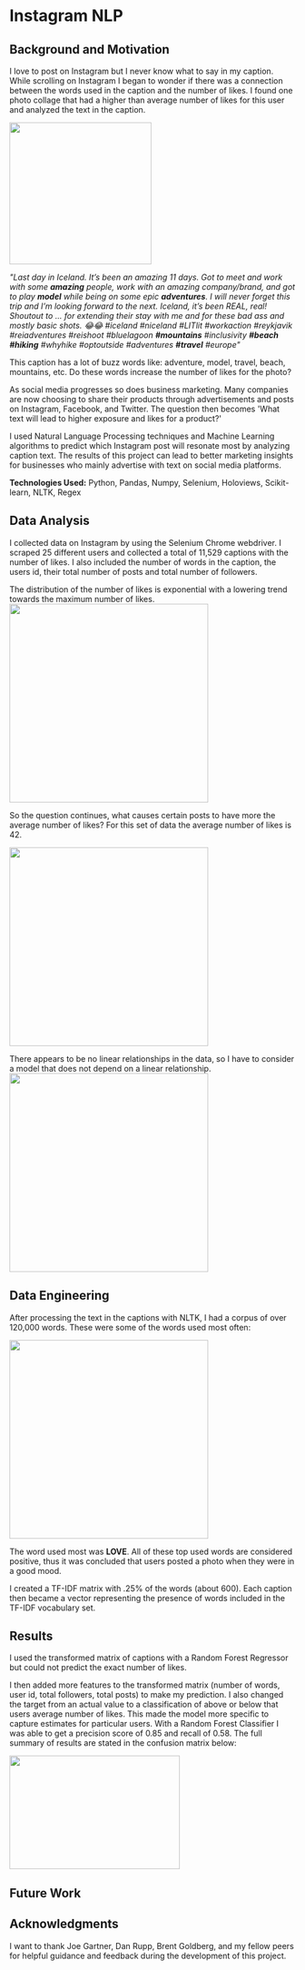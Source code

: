 # Instagram NLP

## Background and Motivation 
I love to post on Instagram but I never know what to say in my caption. While scrolling on Instagram I began to wonder if there was a connection between the words used in the caption and the number of likes. I found one photo collage that had a higher than average number of likes for this user and analyzed the text in the caption. 

<img src="https://github.com/K-Nesbitt/Instagram_NLP/blob/master/images/presentation%20images/rich1.png" width="250" height="250">

*"Last day in Iceland. It’s been an amazing 11 days. Got to meet and work with some **amazing** people, work with an amazing company/brand, and got to play **model** while being on some epic **adventures**. I will never forget this trip and I’m looking forward to the next. Iceland, it’s been REAL, real! Shoutout to ... for extending their stay with me and for these bad ass and mostly basic shots. 😂😂 
 #iceland #niceland #LITlit #workaction #reykjavik #reiadventures #reishoot #bluelagoon **#mountains** #inclusivity **#beach #hiking** #whyhike #optoutside #adventures **#travel** #europe"*
 
This caption has a lot of buzz words like: adventure, model, travel, beach, mountains, etc. Do these words increase the number of likes for the photo?

As social media progresses so does business marketing. Many companies are now choosing to share their products through advertisements and posts on Instagram, Facebook, and Twitter. The question then becomes 'What text will lead to higher exposure and likes for a product?'

I used Natural Language Processing techniques and Machine Learning algorithms to predict which Instagram post will resonate most by analyzing caption text. The results of this project can lead to better marketing insights for businesses who mainly advertise with text on social media platforms. 

**Technologies Used:** 
Python, Pandas, Numpy, Selenium, Holoviews, Scikit-learn, NLTK, Regex


## Data Analysis
I collected data on Instagram by using the Selenium Chrome webdriver. I scraped 25 different users and collected a total of 11,529 captions with the number of likes. I also included the number of words in the caption, the users id, their total number of posts and total number of followers. 

The distribution of the number of likes is exponential with a lowering trend towards the maximum number of likes.  
<img src="https://github.com/K-Nesbitt/Instagram_NLP/blob/master/images/distribution_of_likes.png" width="350" height="350">

So the question continues, what causes certain posts to have more the average number of likes? For this set of data the average number of likes is 42. 

<img src="https://github.com/K-Nesbitt/Instagram_NLP/blob/master/images/avg_likes_by_user.png" width="350" height="350">


There appears to be no linear relationships in the data, so I have to consider a model that does not depend on a linear relationship. 
<img src="https://github.com/K-Nesbitt/Instagram_NLP/blob/master/images/bokeh_words_likes.png" width="350" height="350">

## Data Engineering

After processing the text in the captions with NLTK, I had a corpus of over 120,000 words. These were some of the words used most often:

<img src="https://github.com/K-Nesbitt/Instagram_NLP/blob/master/images/word_freq.png" width="350" height="350">

The word used most was **LOVE**. All of these top used words are considered positive, thus it was concluded that users posted a photo when they were in a good mood. 

I created a TF-IDF matrix with .25% of the words (about 600). Each caption then became a vector representing the presence of words included in the TF-IDF vocabulary set. 

## Results
I used the transformed matrix of captions with a Random Forest Regressor but could not predict the exact number of likes. 

I then added more features to the transformed matrix (number of words, user id, total followers, total posts) to make my prediction. I also changed the target from an actual value to a classification of above or below that users average number of likes. This made the model more specific to capture estimates for particular users. With a Random Forest Classifier I was able to get a precision score of 0.85 and recall of 0.58. The full summary of results are stated in the confusion matrix below:

<img src= "https://github.com/K-Nesbitt/Instagram_NLP/blob/master/images/Screen%20Shot%202019-07-30%20at%207.48.35%20PM.png" width="300" height="200">


## Future Work

## Acknowledgments 

I want to thank Joe Gartner, Dan Rupp,  Brent Goldberg, and my fellow peers for helpful guidance and feedback during the development of this project. 

